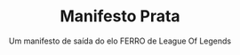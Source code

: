<div align="center">
  
# Manifesto Prata

Um manifesto de saída do elo FERRO de League Of Legends
</div>


